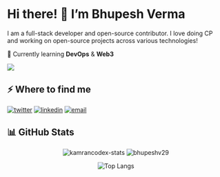 <h1>Hi there! 👋 I’m Bhupesh Verma</h1>
<p>I am a full-stack developer and open-source contributor. I love doing CP and working on open-source projects across various technologies!</p>

📖 Currently learning **DevOps** & **Web3**  



![](https://komarev.com/ghpvc/?username=bhupeshv29)

<h2>⚡️ Where to find me</h2>
<p>
<a target="_blank" href="https://twitter.com/Bhupesh_29" style="display: inline-block;"><img src="https://img.shields.io/badge/twitter-x?style=for-the-badge&logo=x&logoColor=white&color=%230f1419" alt="twitter" /></a>
<a target="_blank" href="https://www.linkedin.com/in/bhupesh-verma-684991198" style="display: inline-block;"><img src="https://img.shields.io/badge/linkedin-logo?style=for-the-badge&logo=linkedin&logoColor=white&color=%230a77b6" alt="linkedin" /></a>
<a target="_blank" href="mailto:bhupeshverma29bv@gmail.com" style="display: inline-block;"><img src="https://img.shields.io/badge/email-contact?style=for-the-badge&logo=gmail&logoColor=white&color=%23D44638" alt="email" /></a>
</p>



<h2>📊 GitHub Stats</h2>

<p align="center">
  <img src="https://github-readme-stats.vercel.app/api?username=bhupeshv29&show_icons=true&theme=radical" alt="kamrancodex-stats" />
  <img src="https://github-readme-streak-stats.herokuapp.com/?user=bhupeshv29&theme=radical" alt="bhupeshv29" />
</p>

<p align="center">
  <img src="https://github-readme-stats.vercel.app/api/top-langs/?username=bhupeshv29&layout=compact&theme=radical" alt="Top Langs" />
</p>
<!-- <p><img align="center" src="https://github-readme-stats.vercel.app/api?username=bhupeshv29&show_icons=true&locale=en&theme=dark" alt="bhupeshv29" /></p>
<p><img align="center" src="https://github-readme-streak-stats.herokuapp.com/?user=bhupeshv29&theme=dark" alt="bhupeshv29" /></p>
<p><img align="center" src="https://github-readme-stats.vercel.app/api/top-langs?username=bhupeshv29&show_icons=true&locale=en&layout=compact&theme=dark" alt="bhupeshv29" /></p> -->

